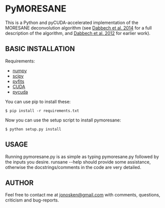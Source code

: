 # PyMORESANE

This is a Python and pyCUDA-accelerated implementation of the MORESANE deconvolution algorithm (see [Dabbech et al. 2014](http://arxiv.org/abs/1412.5387) for a full description of the algorithm, and [Dabbech et al. 2012](http://www.academia.edu/1942933/Astronomical_image_deconvolution_using_sparse_priors_An_analysis-by-synthesis_approach) for earlier work).

## BASIC INSTALLATION

Requirements:
  * [numpy](http://www.scipy.org/install.html)
  * [scipy](http://www.scipy.org/install.html)
  * [pyfits](http://www.stsci.edu/institute/software_hardware/pyfits/Download)
  * [CUDA](https://developer.nvidia.com/cuda-downloads)
  * [pycuda](http://mathema.tician.de/software/pycuda/)

You can use pip to install these:

```
$ pip install -r requirements.txt
```

Now you can use the setup script to install pymoresane:

```
$ python setup.py install
```



## USAGE

Running pymoresane.py is as simple as typing pymoresane.py followed by the
inputs you desire. runsane --help should provide some assistance, otherwise the
docstrings/comments in the code are very detailed.



## AUTHOR


Feel free to contact me at jonosken@gmail.com with comments, questions,
criticism and bug-reports.




